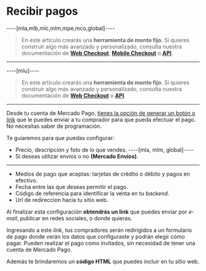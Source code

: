 # Recibir pagos

----[mla,mlb,mlc,mlm,mpe,mco,global]----
> En este artículo crearás una **herramienta de monto fijo**. Si quieres construir algo más avanzado y personalizado, consulta nuestra documentación de **[Web Checkout](https://www.mercadopago.com.ar/developers/es/guides/payments/web-checkout/introduction)**, **[Mobile Checkout](https://www.mercadopago.com.ar/developers/es/guides/payments/mobile-checkout/introduction)** o **[API](https://www.mercadopago.com.ar/developers/es/guides/payments/api/introduction)**.
------------

----[mlu]----
> En este artículo crearás una **herramienta de monto fijo**. Si quieres construir algo más avanzado y personalizado, consulta nuestra documentación de **[Web Checkout](https://www.mercadopago.com.ar/developers/es/guides/payments/web-checkout/introduction)** o **[API](https://www.mercadopago.com.ar/developers/es/guides/payments/api/introduction)**.
------------

Desde tu cuenta de Mercado Pago, [tienes la opción de generar un botón o link](https://www.mercadopago.com.ar/tools/create) que le puedes enviar a tu comprador para que pueda efectuar el pago. No necesitas saber de programación.  

Te guiaremos para que puedas configurar:

* Precio, descripción y foto de lo que vendes.
----[mla, mlm, global]----
* Si deseas utilizar envíos o no **(Mercado Envíos)**.
------------
* Medios de pago que aceptas: tarjetas de crédito o débito y pagos en efectivo.
* Fecha entre las que deseas permitir el pago.
* Código de referencia para identificar la venta en tu _backend_.
* Url de redireccion hacia tu sitio web.

Al finalizar esta configuración **obtendrás un link** que puedes enviar por _e-mail_, publicar en redes sociales, o donde quieras.

Ingresando a este _link_, tus compradores serán redirigidos a un formulario de pago donde verán los datos que configuraste y podrán elegir cómo pagar. Pueden realizar el pago como invitados, sin necesidad de tener una cuenta de Mercado Pago.

Además te brindaremos un **código HTML** que puedes incluir en tu sitio web.
